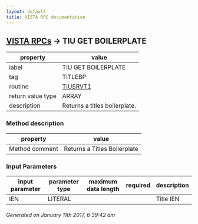 ```yaml
---
layout: default
title: VISTA RPC documentation
---
```




## [VISTA RPCs](TableOfContent.md) &#8594; TIU GET BOILERPLATE 

 property | value 
--- | --- 
 label | TIU GET BOILERPLATE
 tag | TITLEBP
 routine | [TIUSRVT1](http://code.osehra.org/dox/Routine_TIUSRVT1_source.html)
 return value type | ARRAY
 description | Returns a titles boilerplate.


### Method description

 property | value 
--- | --- 
 Method comment | Returns a Titles Boilerplate

### Input Parameters

| input parameter | parameter type | maximum data length | required | description | 
| --- | --- | --- | --- | --- | 
| IEN | LITERAL |  |  | Title IEN | 




 ###### Generated on January 11th 2017, 6:39:42 am